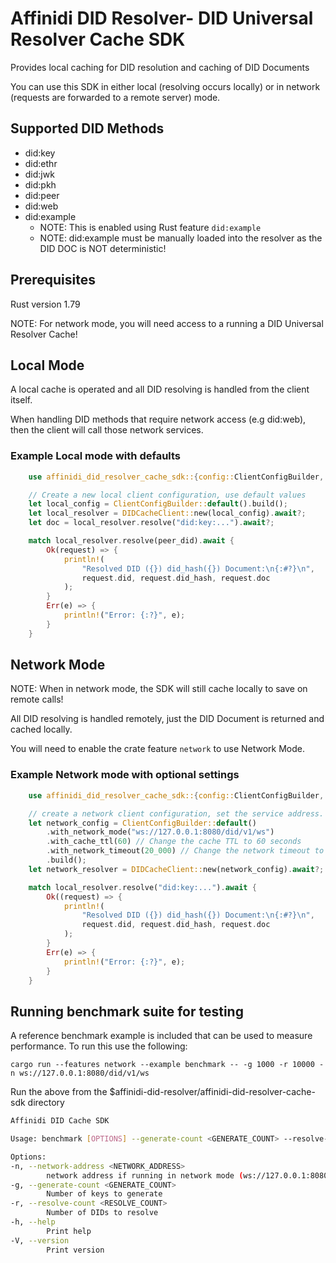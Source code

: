 # Affinidi DID Resolver- DID Universal Resolver Cache SDK

Provides local caching for DID resolution and caching of DID Documents

You can use this SDK in either local (resolving occurs locally) or in network (requests are forwarded to a remote server) mode.

## Supported DID Methods

- did:key
- did:ethr
- did:jwk
- did:pkh
- did:peer
- did:web
- did:example
  - NOTE: This is enabled using Rust feature `did:example`
  - NOTE: did:example must be manually loaded into the resolver as the DID DOC is NOT deterministic!

## Prerequisites

Rust version 1.79

NOTE: For network mode, you will need access to a running a DID Universal Resolver Cache!

## Local Mode

A local cache is operated and all DID resolving is handled from the client itself.

When handling DID methods that require network access (e.g did:web), then the client will call those network services.

### Example Local mode with defaults

```rust
    use affinidi_did_resolver_cache_sdk::{config::ClientConfigBuilder, errors::DIDCacheError, DIDCacheClient};

    // Create a new local client configuration, use default values
    let local_config = ClientConfigBuilder::default().build();
    let local_resolver = DIDCacheClient::new(local_config).await?;
    let doc = local_resolver.resolve("did:key:...").await?;

    match local_resolver.resolve(peer_did).await {
        Ok(request) => {
            println!(
                "Resolved DID ({}) did_hash({}) Document:\n{:#?}\n",
                request.did, request.did_hash, request.doc
            );
        }
        Err(e) => {
            println!("Error: {:?}", e);
        }
    }
```

## Network Mode

NOTE: When in network mode, the SDK will still cache locally to save on remote calls!

All DID resolving is handled remotely, just the DID Document is returned and cached locally.

You will need to enable the crate feature `network` to use Network Mode.

### Example Network mode with optional settings

```rust
    use affinidi_did_resolver_cache_sdk::{config::ClientConfigBuilder, errors::DIDCacheError, DIDCacheClient};

    // create a network client configuration, set the service address.
    let network_config = ClientConfigBuilder::default()
        .with_network_mode("ws://127.0.0.1:8080/did/v1/ws")
        .with_cache_ttl(60) // Change the cache TTL to 60 seconds
        .with_network_timeout(20_000) // Change the network timeout to 20 seconds
        .build();
    let network_resolver = DIDCacheClient::new(network_config).await?;

    match local_resolver.resolve("did:key:...").await {
        Ok((request) => {
            println!(
                "Resolved DID ({}) did_hash({}) Document:\n{:#?}\n",
                request.did, request.did_hash, request.doc
            );
        }
        Err(e) => {
            println!("Error: {:?}", e);
        }
    }
```

## Running benchmark suite for testing

A reference benchmark example is included that can be used to measure performance. To run this use the following:

`cargo run --features network --example benchmark -- -g 1000 -r 10000 -n ws://127.0.0.1:8080/did/v1/ws`

Run the above from the $affinidi-did-resolver/affinidi-did-resolver-cache-sdk directory

``` bash
Affinidi DID Cache SDK

Usage: benchmark [OPTIONS] --generate-count <GENERATE_COUNT> --resolve-count <RESOLVE_COUNT>

Options:
-n, --network-address <NETWORK_ADDRESS>
        network address if running in network mode (ws://127.0.0.1:8080/did/v1/ws)
-g, --generate-count <GENERATE_COUNT>
        Number of keys to generate
-r, --resolve-count <RESOLVE_COUNT>
        Number of DIDs to resolve
-h, --help
        Print help
-V, --version
        Print version
```
